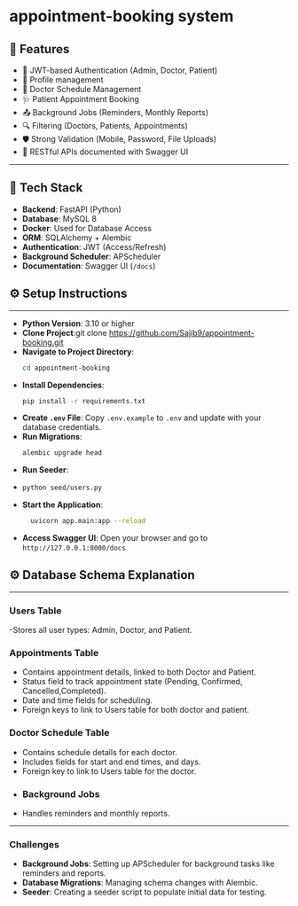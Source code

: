# appointment-booking system
## 📌 Features

- 👤 JWT-based Authentication (Admin, Doctor, Patient)
-  👤 Profile management
- 📅 Doctor Schedule Management
- 🩺 Patient Appointment Booking
- 📤 Background Jobs (Reminders, Monthly Reports)
- 🔍 Filtering (Doctors, Patients, Appointments)
- 🛡️ Strong Validation (Mobile, Password, File Uploads)
- 🔁 RESTful APIs documented with Swagger UI

---

## 🚀 Tech Stack

- **Backend**: FastAPI (Python)
- **Database**: MySQL 8
- **Docker**: Used for Database Access
- **ORM**: SQLAlchemy + Alembic
- **Authentication**: JWT (Access/Refresh)
- **Background Scheduler**: APScheduler
- **Documentation**: Swagger UI (`/docs`)
## ⚙️ Setup Instructions

---

- **Python Version**: 3.10 or higher
- **Clone Project**:git clone https://github.com/Sajib9/appointment-booking.git
- **Navigate to Project Directory**:
  ```bash
  cd appointment-booking
  ```
- **Install Dependencies**: 
  ```bash
  pip install -r requirements.txt
  ```
- **Create `.env` File**: Copy `.env.example` to `.env` and update with your database credentials.
- **Run Migrations**: 
  ```bash
  alembic upgrade head
  ```
- **Run Seeder**:
- ```bash
  python seed/users.py
  ```
- **Start the Application**: 
  ```bash
    uvicorn app.main:app --reload
    ```
- **Access Swagger UI**: Open your browser and go to `http://127.0.0.1:8000/docs`
## ⚙️ Database Schema Explanation

---

### Users Table
-Stores all user types: Admin, Doctor, and Patient.

### Appointments Table
- Contains appointment details, linked to both Doctor and Patient.
- Status field to track appointment state (Pending, Confirmed, Cancelled,Completed).
- Date and time fields for scheduling.
- Foreign keys to link to Users table for both doctor and patient.
### Doctor Schedule Table
- Contains schedule details for each doctor.
- Includes fields for start and end times, and days.
- Foreign key to link to Users table for the doctor.
- ### Background Jobs
- Handles reminders and monthly reports.

---
### Challenges
- **Background Jobs**: Setting up APScheduler for background tasks like reminders and reports.
- **Database Migrations**: Managing schema changes with Alembic.
- **Seeder**: Creating a seeder script to populate initial data for testing.



